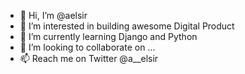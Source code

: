 - 👋 Hi, I’m @aelsir
- 👀 I’m interested in building awesome Digital Product 
- 🌱 I’m currently learning Django and Python
- 💞️ I’m looking to collaborate on ...
- 📫 Reach me on Twitter @a__elsir

<!---
aelsir/aelsir is a ✨ special ✨ repository because its `README.md` (this file) appears on your GitHub profile.
You can click the Preview link to take a look at your changes.
--->
